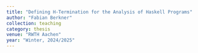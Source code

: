 ```yaml
---
title: "Defining H-Termination for the Analysis of Haskell Programs"
author: "Fabian Berkner"
collection: teaching
category: thesis
venue: "RWTH Aachen"
year: "Winter, 2024/2025"
---
```

